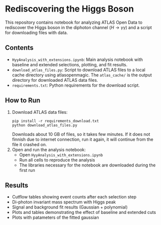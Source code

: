 # Rediscovering the Higgs Boson

This repository contains notebook for analyzing ATLAS Open Data to rediscover the Higgs boson in the diphoton channel ($H \rightarrow \gamma\gamma$) and a script for downloading files with data.

## Contents

- `HyyAnalysis_with_extensions.ipynb`: Main analysis notebook with baseline and extended selections, plotting, and fit results.
- `download_atlas_files.py`: Script to download ATLAS files to a local cache directory using atlasopenmagic. The `atlas_cache/` is the output directory for downloaded ATLAS data files.
- `requirements.txt`: Python requirements for the download script.

## How to Run

1. Download ATLAS data files:
	```
	pip install -r requirements_download.txt
	python download_atlas_files.py
	```
    Downloads about 10 GB of files, so it takes few minutes. If it does not finnish due to internet connection, run it again, it will continue from the file it crashed on.
2. Open and run the analysis notebook:
	- Open `HyyAnalysis_with_extensions.ipynb`
	- Run all cells to reproduce the analysis
    - The libraries necessary for the notebook are downloaded during the first run

## Results

- Cutflow tables showing event counts after each selection step
- Di-photon invariant mass spectrum with Higgs peak
- Signal and background fit results (Gaussian + polynomial)
- Plots and tables demonstrating the effect of baseline and extended cuts
- Plots with patameters of the fitted gaussian

